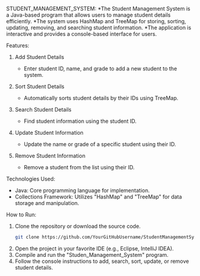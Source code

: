 STUDENT_MANAGEMENT_SYSTEM:
*The Student Management System is a Java-based program that allows users to manage student details efficiently. 
*The system uses HashMap and TreeMap for storing, sorting, updating, removing, and searching student information. 
*The application is interactive and provides a console-based interface for users.

Features:
1. Add Student Details 
   - Enter student ID, name, and grade to add a new student to the system.

2. Sort Student Details  
   - Automatically sorts student details by their IDs using TreeMap.

3. Search Student Details
   - Find student information using the student ID.

4. Update Student Information  
   - Update the name or grade of a specific student using their ID.

5. Remove Student Information 
   - Remove a student from the list using their ID.

Technologies Used:
- Java: Core programming language for implementation.
- Collections Framework: Utilizes "HashMap" and "TreeMap" for data storage and manipulation.

How to Run:
1. Clone the repository or download the source code.
   ```bash
   git clone https://github.com/YourGitHubUsername/StudentManagementSystem.git
   ```
2. Open the project in your favorite IDE (e.g., Eclipse, IntelliJ IDEA).
3. Compile and run the "Studen_Management_System" program.
4. Follow the console instructions to add, search, sort, update, or remove student details.


